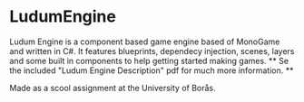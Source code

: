 # LudumEngine

Ludum Engine is a component based game engine based of MonoGame and written in C#. It features blueprints, dependecy injection, scenes, layers and some built in components to help getting started making games. ** Se the included "Ludum Engine Description" pdf for much more information. **

Made as a scool assignment at the University of Borås.
